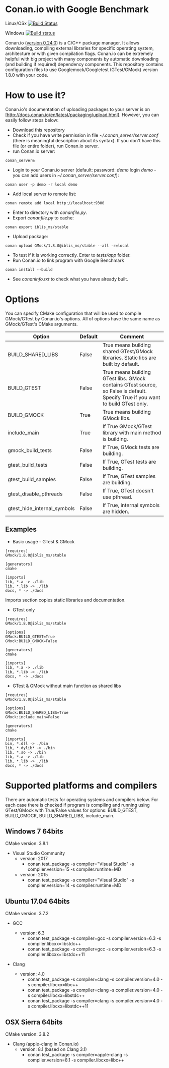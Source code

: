 # Conan.io with Google Benchmark

Linux/OSx
[![Build Status](https://travis-ci.org/iblis-ms/conan_gmock.svg?branch=master)](https://travis-ci.org/iblis-ms/conan_gmock)

Windows
[![Build status](https://ci.appveyor.com/api/projects/status/github/iblis-ms/conan_gmock?branch=master&svg=true)](https://ci.appveyor.com/api/projects/status/github/iblis-ms/conan_gmock?branch=master&svg=true)


Conan.io ([version 0.24.0](https://www.conan.io/downloads)) is a C/C++ package manager. It allows downloading, compiling external libraries for specific operating system, architecture or with given compilation flags. Conan.io can be extremely helpful with big project with many components by automatic downloading (and building if required) dependency components.
This repository contains configuration files to use Googlemock/Googletest (GTest/GMock) version 1.8.0 with your code. 

# How to use it?

Conan.io's documentation of uploading packages to your server is on [http://docs.conan.io/en/latest/packaging/upload.html].
However, you can easily follow steps below:
* Download this repository
* Check if you have write permission in file *~/.conan_server/server.conf* (there is meaningful description about its syntax). If you don't have this file (or entire folder), run Conan.io server.
* run Conan.io server: 
```
conan_server&
```
* Login to your Conan.io server (default: password: *demo* login *demo* - you can add users in *~/.conan_server/server.conf*):
```
conan user -p demo -r local demo
```
* Add local server to remote list:
```
conan remote add local http://localhost:9300
```
* Enter to directory with *conanfile.py*.
* Export *conanfile.py* to cache:
```
conan export iblis_ms/stable
```
* Upload package:
```
conan upload GMock/1.8.0@iblis_ms/stable --all -r=local
```
* To test if it is working correctly. Enter to *tests/app* folder.
* Run Conan.io to link program with Google Benchmark
```
conan install --build
```
* See *conaninfo.txt* to check what you have already built.

# Options
You can specify CMake configuration that will be used to compile GMock/GTest by Conan.io's options. All of options have the same name as GMock/GTest's CMake arguments.

| Option | Default | Comment |
|--------|---------|---------|
| BUILD_SHARED_LIBS | False | True means building shared GTest/GMock libraries. Static libs are built by default. |
| BUILD_GTEST | False | True means building GTest libs. GMock contains GTest source, so False is default. Specify True if you want to build GTest only. |
| BUILD_GMOCK | True | True means building GMock libs. |
| include_main | True | If True GMock/GTest library with main method is building. |
| gmock_build_tests | False | If True, GMock tests are building. |
| gtest_build_tests | False | If True, GTest tests are building. |
| gtest_build_samples | False | If True, GTest samples are building. |
| gtest_disable_pthreads | False | If True, GTest doesn't use pthread. |
| gtest_hide_internal_symbols | False | If True, internal symbols are hidden. |

## Examples
* Basic usage - GTest & GMock
```
[requires]
GMock/1.8.0@iblis_ms/stable

[generators]
cmake

[imports]
lib, *.a -> ./lib
lib, *.lib -> ./lib
docs, * -> ./docs
```
Imports section copies static libraries and documentation.

* GTest only
```
[requires]
GMock/1.8.0@iblis_ms/stable

[options]
GMock:BUILD_GTEST=True
GMock:BUILD_GMOCK=False

[generators]
cmake

[imports]
lib, *.a -> ./lib
lib, *.lib -> ./lib
docs, * -> ./docs
```

* GTest & GMock without main function as shared libs
```
[requires]
GMock/1.8.0@iblis_ms/stable

[options]
GMock:BUILD_SHARED_LIBS=True
GMock:include_main=False

[generators]
cmake

[imports]
bin, *.dll -> ./bin
lib, *.dylib* -> ./bin
lib, *.so -> ./bin
lib, *.a -> ./lib
lib, *.lib -> ./lib
docs, * -> ./docs
```

# Supported platforms and compilers
There are automatic tests for operating systems and compilers below. For each case there is checked if program is compiling and running using GTest/GMock with True/False values for options:  BUILD_GTEST, BUILD_GMOCK, BUILD_SHARED_LIBS, include_main.

## Windows 7 64bits

CMake version: 3.8.1

* Visual Studio Community 
  * version: 2017
    - conan test_package -s compiler="Visual Studio" -s compiler.version=15 -s compiler.runtime=MD
  * version: 2015
    - conan test_package -s compiler="Visual Studio" -s compiler.version=14 -s compiler.runtime=MD

## Ubuntu 17.04 64bits

CMake version: 3.7.2

* GCC
  * version: 6.3
    - conan test_package -s compiler=gcc -s compiler.version=6.3 -s compiler.libcxx=libstdc++
    - conan test_package -s compiler=gcc -s compiler.version=6.3 -s compiler.libcxx=libstdc++11

* Clang
  * version: 4.0
    - conan test_package -s compiler=clang -s compiler.version=4.0 -s compiler.libcxx=libc++
    - conan test_package -s compiler=clang -s compiler.version=4.0 -s compiler.libcxx=libstdc++
    - conan test_package -s compiler=clang -s compiler.version=4.0 -s compiler.libcxx=libstdc++11

## OSX Sierra 64bits

CMake version: 3.8.2

* Clang (apple-clang in Conan.io)
  * version: 8.1 (based on Clang 3.1)
    - conan test_package -s compiler=apple-clang -s compiler.version=8.1 -s compiler.libcxx=libc++
